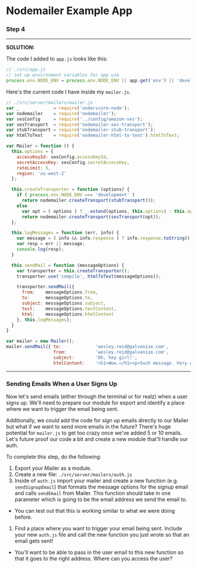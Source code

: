 # Nodemailer Example App

### Step 4

* * *

__SOLUTION:__

The code I added to `app.js` looks like this:

```javascript
// ./src/app.js
// set up environment variables for app use
process.env.NODE_ENV = process.env.NODE_ENV || app.get('env') || 'development';
```

Here's the current code I have inside my `mailer.js`.

```javascript
// ./src/server/mailers/mailer.js
var _             = require('underscore-node');
var nodemailer    = require('nodemailer');
var sesConfig     = require('../config/amazon-ses');
var sesTransport  = require('nodemailer-ses-transport');
var stubTransport = require('nodemailer-stub-transport');
var htmlToText    = require('nodemailer-html-to-text').htmlToText;

var Mailer = function () {
  this.options = {
    accessKeyId: sesConfig.accessKeyId,
    secretAccessKey: sesConfig.secretAccessKey,
    rateLimit: 5,
    region: 'us-west-2'
  };

  this.createTransporter = function (options) {
    if ( process.env.NODE_ENV === 'development' )
      return nodemailer.createTransport(stubTransport());
    else
      var opt = ( options ) ? _.extend(options, this.options) : this.options;
      return nodemailer.createTransport(sesTransport(opt));
  };

  this.logMessages = function (err, info) {
    var message = ( info && info.response ) ? info.response.toString() : info;
    var resp = err || message;
    console.log(resp);
  }

  this.sendMail = function (messageOptions) {
    var transporter = this.createTransporter();
    transporter.use('compile', htmlToText(messageOptions));

    transporter.sendMail({
      from:    messageOptions.from,
      to:      messageOptions.to,
      subject: messageOptions.subject,
      text:    messageOptions.textContent,
      html:    messageOptions.htmlContent
    }, this.logMessages);
  }
}

var mailer = new Mailer();
mailer.sendMail({ to:             'wesley.reid@galvanize.com',
                  from:           'wesley.reid@galvanize.com',
                  subject:        'Oh, hey girl!',
                  htmlContent:    '<h1>Wow.</h1><p>Such message. Very email.</p>'});
```

* * *

### Sending Emails When a User Signs Up

Now let's send emails (either through the terminal or for realz) when a user signs up. We'll need to prepare our module for export and identify a place where we want to trigger the email being sent.

Additionally, we _could_ add the code for sign up emails directly to our Mailer but what if we want to send more emails in the future? There's huge potential for `mailer.js` to get too crazy once we've added 5 or 10 emails. Let's future proof our code a bit and create a new module that'll handle our auth.

To complete this step, do the following:

1. Export your Mailer as a module.
1. Create a new file: `./src/server/mailers/auth.js`
1. Inside of `auth.js` import your mailer and create a new function (e.g. `sendSignupEmail`) that formats the message options for the signup email and calls `sendEmail` from Mailer. This function should take in one parameter which is going to be the email address we send the email to.
  * You can test out that this is working similar to what we were doing before.
1. Find a place where you want to trigger your email being sent. Include your new `auth.js` file and call the new function you just wrote so that an email gets sent!
  * You'll want to be able to pass in the user email to this new function so that it goes to the right address. Where can you access the user?